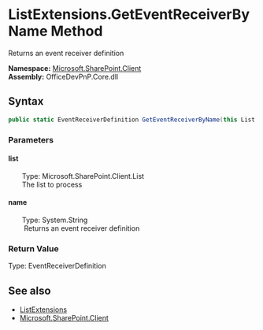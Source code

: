 # ListExtensions.GetEventReceiverByName Method  
 Returns an event receiver definition   

**Namespace:** [Microsoft.SharePoint.Client](Microsoft.SharePoint.Client.md)  
**Assembly:** OfficeDevPnP.Core.dll  
## Syntax
```C#
public static EventReceiverDefinition GetEventReceiverByName(this List list, String name)
```
### Parameters
#### list  
&emsp;&emsp;Type: Microsoft.SharePoint.Client.List  
&emsp;&emsp;The list to process  

  

#### name  
&emsp;&emsp;Type: System.String  
&emsp;&emsp; Returns an event receiver definition   

  

### Return Value
Type: EventReceiverDefinition  
  


## See also
- [ListExtensions](Microsoft.SharePoint.Client.ListExtensions.md) 
- [Microsoft.SharePoint.Client](Microsoft.SharePoint.Client.md) 
